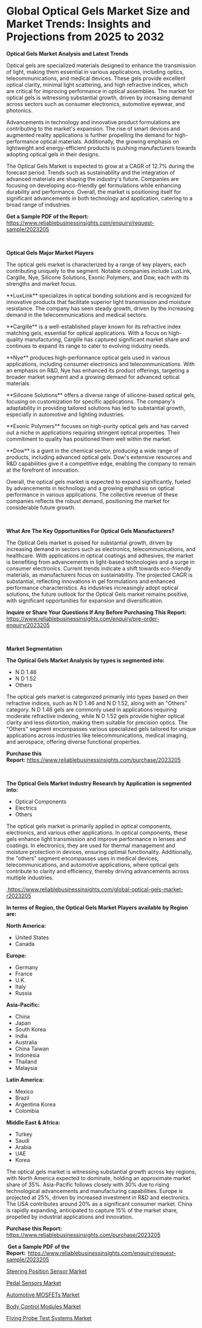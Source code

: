 <p><h1>Global Optical Gels Market Size and Market Trends: Insights and Projections from 2025 to 2032</h1></p><p><strong>Optical Gels Market Analysis and Latest Trends</strong></p>
<p><p>Optical gels are specialized materials designed to enhance the transmission of light, making them essential in various applications, including optics, telecommunications, and medical devices. These gels provide excellent optical clarity, minimal light scattering, and high refractive indices, which are critical for improving performance in optical assemblies. The market for optical gels is witnessing substantial growth, driven by increasing demand across sectors such as consumer electronics, automotive eyewear, and photonics.</p><p>Advancements in technology and innovative product formulations are contributing to the market's expansion. The rise of smart devices and augmented reality applications is further propelling the demand for high-performance optical materials. Additionally, the growing emphasis on lightweight and energy-efficient products is pushing manufacturers towards adopting optical gels in their designs.</p><p>The Optical Gels Market is expected to grow at a CAGR of 12.7% during the forecast period. Trends such as sustainability and the integration of advanced materials are shaping the industry's future. Companies are focusing on developing eco-friendly gel formulations while enhancing durability and performance. Overall, the market is positioning itself for significant advancements in both technology and application, catering to a broad range of industries.</p></p>
<p><strong>Get a Sample PDF of the Report:&nbsp;</strong> <a href="https://www.reliablebusinessinsights.com/enquiry/request-sample/2023205?utm_campaign=1119&utm_medium=2&utm_source=Github&utm_content=ia&utm_term=06042025&utm_id=optical-gels">https://www.reliablebusinessinsights.com/enquiry/request-sample/2023205</a></p>
<p>&nbsp;</p>
<p><strong>Optical Gels Major Market Players</strong></p>
<p><p>The optical gels market is characterized by a range of key players, each contributing uniquely to the segment. Notable companies include LuxLink, Cargille, Nye, Silicone Solutions, Exonic Polymers, and Dow, each with its strengths and market focus.</p><p>**LuxLink** specializes in optical bonding solutions and is recognized for innovative products that facilitate superior light transmission and moisture resistance. The company has seen steady growth, driven by the increasing demand in the telecommunications and medical sectors. </p><p>**Cargille** is a well-established player known for its refractive index matching gels, essential for optical applications. With a focus on high-quality manufacturing, Cargille has captured significant market share and continues to expand its range to cater to evolving industry needs. </p><p>**Nye** produces high-performance optical gels used in various applications, including consumer electronics and telecommunications. With an emphasis on R&D, Nye has enhanced its product offerings, targeting a broader market segment and a growing demand for advanced optical materials.</p><p>**Silicone Solutions** offers a diverse range of silicone-based optical gels, focusing on customization for specific applications. The company's adaptability in providing tailored solutions has led to substantial growth, especially in automotive and lighting industries.</p><p>**Exonic Polymers** focuses on high-purity optical gels and has carved out a niche in applications requiring stringent optical properties. Their commitment to quality has positioned them well within the market.</p><p>**Dow** is a giant in the chemical sector, producing a wide range of products, including advanced optical gels. Dow's extensive resources and R&D capabilities give it a competitive edge, enabling the company to remain at the forefront of innovation.</p><p>Overall, the optical gels market is expected to expand significantly, fueled by advancements in technology and a growing emphasis on optical performance in various applications. The collective revenue of these companies reflects the robust demand, positioning the market for considerable future growth.</p></p>
<p>&nbsp;</p>
<p><strong>What Are The Key Opportunities For Optical Gels Manufacturers?</strong></p>
<p><p>The Optical Gels market is poised for substantial growth, driven by increasing demand in sectors such as electronics, telecommunications, and healthcare. With applications in optical coatings and adhesives, the market is benefiting from advancements in light-based technologies and a surge in consumer electronics. Current trends indicate a shift towards eco-friendly materials, as manufacturers focus on sustainability. The projected CAGR is substantial, reflecting innovations in gel formulations and enhanced performance characteristics. As industries increasingly adopt optical solutions, the future outlook for the Optical Gels market remains positive, with significant opportunities for expansion and diversification.</p></p>
<p><strong>Inquire or Share Your Questions If Any Before Purchasing This Report:</strong> <a href="https://www.reliablebusinessinsights.com/enquiry/pre-order-enquiry/2023205?utm_campaign=1119&utm_medium=2&utm_source=Github&utm_content=ia&utm_term=06042025&utm_id=optical-gels">https://www.reliablebusinessinsights.com/enquiry/pre-order-enquiry/2023205</a></p>
<p>&nbsp;</p>
<p><strong>Market Segmentation</strong></p>
<p><strong>The Optical Gels Market Analysis by types is segmented into:</strong></p>
<p><ul><li>N D 1.46</li><li>N D 1.52</li><li>Others</li></ul></p>
<p><p>The optical gels market is categorized primarily into types based on their refractive indices, such as N D 1.46 and N D 1.52, along with an "Others" category. N D 1.46 gels are commonly used in applications requiring moderate refractive indexing, while N D 1.52 gels provide higher optical clarity and less distortion, making them suitable for precision optics. The "Others" segment encompasses various specialized gels tailored for unique applications across industries like telecommunications, medical imaging, and aerospace, offering diverse functional properties.</p></p>
<p><strong>Purchase this Report:&nbsp;</strong><a href="https://www.reliablebusinessinsights.com/purchase/2023205?utm_campaign=1119&utm_medium=2&utm_source=Github&utm_content=ia&utm_term=06042025&utm_id=optical-gels">https://www.reliablebusinessinsights.com/purchase/2023205</a></p>
<p>&nbsp;</p>
<p><strong>The Optical Gels Market Industry Research by Application is segmented into:</strong></p>
<p><ul><li>Optical Components</li><li>Electrics</li><li>Others</li></ul></p>
<p><p>The optical gels market is primarily applied in optical components, electronics, and various other applications. In optical components, these gels enhance light transmission and improve performance in lenses and coatings. In electronics, they are used for thermal management and moisture protection in devices, ensuring optimal functionality. Additionally, the "others" segment encompasses uses in medical devices, telecommunications, and automotive applications, where optical gels contribute to clarity and efficiency, thereby driving advancements across multiple industries.</p></p>
<p><a href="https://www.reliablebusinessinsights.com/global-optical-gels-market-r2023205?utm_campaign=1119&utm_medium=2&utm_source=Github&utm_content=ia&utm_term=06042025&utm_id=optical-gels">&nbsp;https://www.reliablebusinessinsights.com/global-optical-gels-market-r2023205</a></p>
<p><strong>In terms of Region, the Optical Gels Market Players available by Region are:</strong></p>
<p>
    <p> <strong> North America: </strong>
        <ul>
            <li>United States</li>
            <li>Canada</li>
        </ul>
        </p> 
    <p> <strong> Europe: </strong>
        <ul>
            <li>Germany</li>
            <li>France</li>
            <li>U.K.</li>
            <li>Italy</li>
            <li>Russia</li>
        </ul>
        </p> 
    <p> <strong> Asia-Pacific: </strong>
        <ul>
            <li>China</li>
            <li>Japan</li>
            <li>South Korea</li>
            <li>India</li>
            <li>Australia</li>
            <li>China Taiwan</li>
            <li>Indonesia</li>
            <li>Thailand</li>
            <li>Malaysia</li>
        </ul>
        </p> 
    <p> <strong> Latin America: </strong>
        <ul>
            <li>Mexico</li>
            <li>Brazil</li>
            <li>Argentina Korea</li>
            <li>Colombia</li>
        </ul>
        </p> 
    <p> <strong> Middle East & Africa: </strong>
        <ul>
            <li>Turkey</li>
            <li>Saudi</li>
            <li>Arabia</li>
            <li>UAE</li>
            <li>Korea</li>
        </ul>
    </p>
    </p>
<p><p>The optical gels market is witnessing substantial growth across key regions, with North America expected to dominate, holding an approximate market share of 35%. Asia-Pacific follows closely with 30% due to rising technological advancements and manufacturing capabilities. Europe is projected at 25%, driven by increased investment in R&D and electronics. The USA contributes around 20% as a significant consumer market. China is rapidly expanding, anticipated to capture 15% of the market share, propelled by industrial applications and innovation.</p></p>
<p><strong>Purchase this Report: </strong><a href="https://www.reliablebusinessinsights.com/purchase/2023205?utm_campaign=1119&utm_medium=2&utm_source=Github&utm_content=ia&utm_term=06042025&utm_id=optical-gels">https://www.reliablebusinessinsights.com/purchase/2023205</a></p>
<p>&nbsp;<strong>Get a Sample PDF of the Report:&nbsp;&nbsp;</strong><a href="https://www.reliablebusinessinsights.com/enquiry/request-sample/2023205?utm_campaign=1119&utm_medium=2&utm_source=Github&utm_content=ia&utm_term=06042025&utm_id=optical-gels">https://www.reliablebusinessinsights.com/enquiry/request-sample/2023205</a></p>
<p><strong></strong></p>
<p><p><a href="https://github.com/klenaestien23/Market-Research-Report-List-1/blob/main/steering-position-sensor-market.md?utm_campaign=1119&utm_medium=2&utm_source=Github&utm_content=ia&utm_term=06042025&utm_id=optical-gels">Steering Position Sensor Market</a></p><p><a href="https://github.com/filinjaic7/Market-Research-Report-List-1/blob/main/pedal-sensors-market.md?utm_campaign=1119&utm_medium=2&utm_source=Github&utm_content=ia&utm_term=06042025&utm_id=optical-gels">Pedal Sensors Market</a></p><p><a href="https://github.com/ishikodehira/Market-Research-Report-List-1/blob/main/automotive-mosfets-market.md?utm_campaign=1119&utm_medium=2&utm_source=Github&utm_content=ia&utm_term=06042025&utm_id=optical-gels">Automotive MOSFETs Market</a></p><p><a href="https://github.com/tahjaylestro/Market-Research-Report-List-1/blob/main/body-control-modules-market.md?utm_campaign=1119&utm_medium=2&utm_source=Github&utm_content=ia&utm_term=06042025&utm_id=optical-gels">Body Control Modules Market</a></p><p><a href="https://github.com/rocicbenton/Market-Research-Report-List-1/blob/main/flying-probe-test-systems-market.md?utm_campaign=1119&utm_medium=2&utm_source=Github&utm_content=ia&utm_term=06042025&utm_id=optical-gels">Flying Probe Test Systems Market</a></p></p>